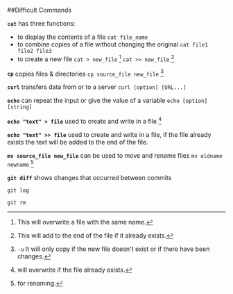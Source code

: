 ##Difficult Commands


 **`cat`** has three functions: 

+ to display the contents of a file `cat file_name`
+ to combine copies of a file without changing the original `cat file1 file2 file3`
+ to create a new file `cat > new_file` 
[^1] `cat >> new_file`
[^2]




**`cp`** copies files & directories `cp source_file new_file` [^3]

**`curl`** transfers data from or to a server `curl [option] [URL...]`

**`echo`** can repeat the input or give the value of a variable `echo [option] [string]` 

 **`echo "text" > file`** used to create and write in a file [^4]
 
 **`echo "text" >> file`** used to create and write in a file, if the file already exists the text will be added to the end of the file.

 **`mv source_file new_file`** can be used to move and rename files `mv oldname newname` [^5]

 **`git diff`** shows changes that occurred between commits
  
 `git log`

 `git rm`

[^1]:This will overwrite a file with the same name.
[^2]:This will add to the end of the file if it already exists.
[^3]: `-u` It will only copy if the new file doesn't exist or if there have been changes. 
[^4]: will overwrite if the file already exists.
[^5]: for renaming.



